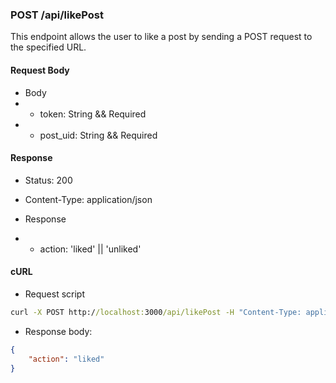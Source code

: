 ### POST /api/likePost

This endpoint allows the user to like a post by sending a POST request to the specified URL.

#### Request Body

- Body
- - token: String && Required
- - post_uid: String && Required

#### Response

- Status: 200
    
- Content-Type: application/json
    
- Response
- - action: 'liked' || 'unliked'


#### cURL

- Request script
```cmd
curl -X POST http://localhost:3000/api/likePost -H "Content-Type: application/json" -d '{"token": "your_token", "post_uid": "05eabbf9-3459-49c1-b739-38db6d278172"}' -s | jq .  
```

- Response body:
```json
{
    "action": "liked"
}
```